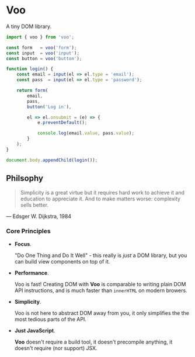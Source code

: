 # Voo

A tiny DOM library.

```js
import { voo } from 'voo';

const form   = voo('form');
const input  = voo('input');
const button = voo('button');

function login() {
    const email = input(el => el.type = 'email');
    const pass  = input(el => el.type = 'password');

    return form(
        email,
        pass,
        button('Log in'),

        el => el.onsubmit = (e) => {
            e.preventDefault();

            console.log(email.value, pass.value);
        }
    );
}

document.body.appendChild(login());
```

## Philsophy

> Simplicity is a great virtue but it requires hard work to achieve it and education to appreciate it. And to make matters worse: complexity sells better.

  — Edsger W. Dijkstra, 1984


### Core Principles

- **Focus**.

  "Do One Thing and Do It Well" - this really is _just_ a DOM library, but you can build view components on top of it.

- **Performance**.

  Voo is fast! Creating DOM with **Voo** is comparable to writing plain DOM API instructions, and is much faster than `innerHTML` on modern browers.

- **Simplicity**.
 
  Voo is not here to abstract DOM away from you, it only simplifies the the most tedious parts of the API.

- **Just JavaScript**.

  **Voo** doesn't require a build tool, it doesn't precompile anything, it doesn't require (nor support) JSX.
